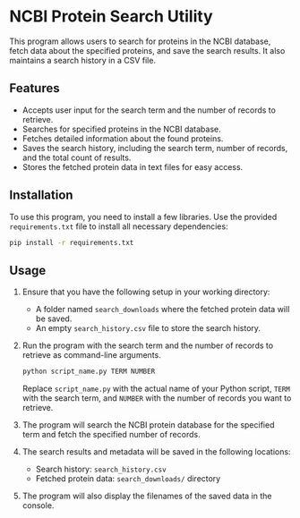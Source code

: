 # NCBI Protein Search Utility

This program allows users to search for proteins in the NCBI database, fetch data about the specified proteins, and save the search results. It also maintains a search history in a CSV file.

## Features

- Accepts user input for the search term and the number of records to retrieve.
- Searches for specified proteins in the NCBI database.
- Fetches detailed information about the found proteins.
- Saves the search history, including the search term, number of records, and the total count of results.
- Stores the fetched protein data in text files for easy access.

## Installation

To use this program, you need to install a few libraries. Use the provided `requirements.txt` file to install all necessary dependencies:

```bash
pip install -r requirements.txt
```

## Usage

1. Ensure that you have the following setup in your working directory:
   - A folder named `search_downloads` where the fetched protein data will be saved.
   - An empty `search_history.csv` file to store the search history.

2. Run the program with the search term and the number of records to retrieve as command-line arguments.
   ```bash
   python script_name.py TERM NUMBER
   ```
   Replace `script_name.py` with the actual name of your Python script, `TERM` with the search term, and `NUMBER` with the number of records you want to retrieve.

3. The program will search the NCBI protein database for the specified term and fetch the specified number of records.

4. The search results and metadata will be saved in the following locations:
   - Search history: `search_history.csv`
   - Fetched protein data: `search_downloads/` directory

5. The program will also display the filenames of the saved data in the console.